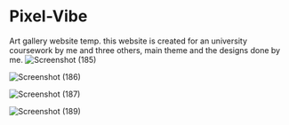 # Pixel-Vibe
Art gallery website temp.
this website is created for an university coursework by me and three others, main theme and the designs done by me.
![Screenshot (185)](https://github.com/movindu09/Pixel-Vibe/assets/111104697/f7003c56-8be2-43da-8a90-a0aa3fa196fc)

![Screenshot (186)](https://github.com/movindu09/Pixel-Vibe/assets/111104697/87441974-e0a9-478d-8fbd-95b4be93ff48)

![Screenshot (187)](https://github.com/movindu09/Pixel-Vibe/assets/111104697/64fb67c3-4e9b-48d9-a7d5-c7b0a7b8bdac)

![Screenshot (189)](https://github.com/movindu09/Pixel-Vibe/assets/111104697/d8b6ad40-e4c5-4cf3-ac41-e3e33c197cac)
